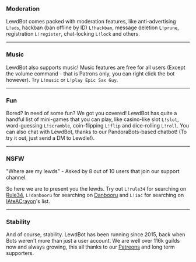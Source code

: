 ### Moderation
LewdBot comes packed with moderation features, like anti-advertising `L!ads`, hackban (ban offline by ID) `L!hackban`,
message deletion `L!prune`, registration `L!register`, chat-locking `L!lock` and others.

---

### Music
LewdBot also supports music! Music features are free for all users (Except the volume command - that is Patrons only,
you can right click the bot however). Try `L!music` or `L!play Epic Sax Guy`.

---

### Fun
Bored? In need of some fun? We got you covered! LewdBot has quite a handful list of mini-games that you can play, like
casino-like slot `L!slot`, word-guessing `L!scramble`, coin-flipping `L!flip` and dice-rolling `L!roll`. You can also
chat with LewdBot, thanks to our PandoraBots-based chatbot! (To try it out, just send a DM to Lewdie!).

---

### NSFW
"Where are my lewds" - Asked by 8 out of 10 users that join our support channel.

So here we are to present you the lewds. Try out `L!rule34` for searching on [Rule34](https://rule34.xxx), `L!danbooru`
for searching on [Danbooru](https://danbooru.donmai.us) and `L!iac` for searching
on [IAteACrayon](https://www.reddit.com/r/iateacrayon/)'s list.

---

### Stability
And of course, stability. LewdBot has been running since 2015, back when Bots weren't more than just a user account.
We are well over 116k guilds now and always growing, this all thanks to our [Patreons](https://patreon.com/Fabricio20)
and long term supporters.